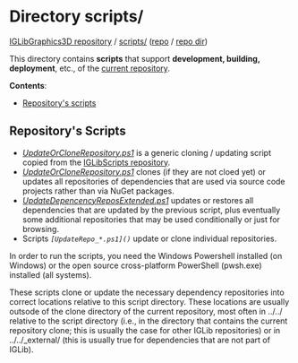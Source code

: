 
# Directory scripts/

[IGLibGraphics3D repository](https://github.com/ajgorhoe/IGLib.modules.IGLibGraphics3D/) / [scripts/](#directory-scripts) ([repo](https://github.com/ajgorhoe/IGLib.modules.IGLibGraphics3D/blob/main/scripts/ScriptsDirectory.md) / [repo dir](https://github.com/ajgorhoe/IGLib.modules.IGLibGraphics3D/tree/main/scripts))

This directory contains **scripts** that support **development, building, deployment**, etc., of the [current repository](https://github.com/ajgorhoe/IGLib.modules.IGLibGraphics3D/).

**Contents**:
* [Repository's scripts](#repositorys-scripts)

## Repository's Scripts

* *[UpdateOrCloneRepository.ps1](./UpdateOrCloneRepository.ps1)* is a generic cloning / updating script copied from the [IGLibScripts repository](https://github.com/ajgorhoe/IGLib.modules.IGLibScripts/).
* *[UpdateOrCloneRepository.ps1](./UpdateOrCloneRepository.ps1)* clones (if they are not cloed yet) or updates all repositories of dependencies that are used via source code projects rather than via NuGet packages.
* *[UpdateDepencencyReposExtended.ps1](./UpdateDepencencyReposExtended.ps1)* updates or restores all  dependencies that are updated by the previous script, plus eventually some additional repositories that may be used conditionally or just for browsing.
* Scripts *`[UpdateRepo_*.ps1]()`* update or clone individual repositories.

In order to run  the scripts, you need the Windows Powershell installed (on Windows) or the open source cross-platform PowerShell (pwsh.exe) installed (all systems).

These scripts clone or update the necessary dependency repositories into correct locations relative to this script directory. These locations are usually outsode of the clone directory of the current repository, most often in ../../ relative to the script directory (i.e., in the directory that contains the current repository clone; this is usually the case for other IGLib repositories) or in ../../_external/ (this is usually true for dependencies that are not part of IGLib).